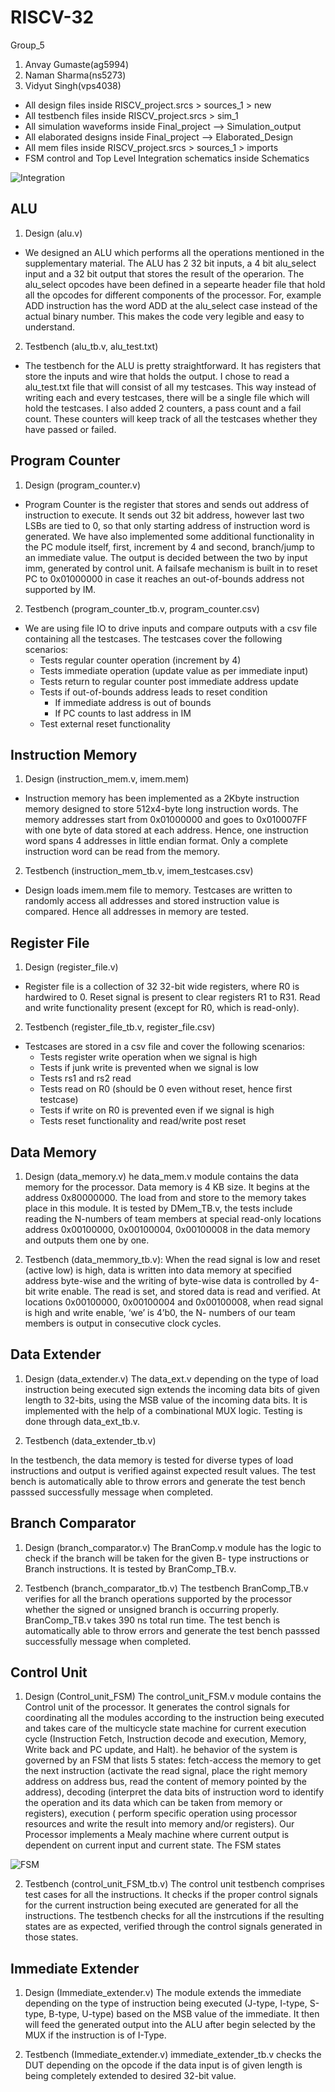 # RISCV-32

Group_5
1. Anvay Gumaste(ag5994)
2. Naman Sharma(ns5273)
3. Vidyut Singh(vps4038)

- All design files inside RISCV_project.srcs > sources_1 > new
- All testbench files inside RISCV_project.srcs > sim_1
- All simulation waveforms inside Final_project --> Simulation_output
- All elaborated designs inside Final_project --> Elaborated_Design
- All mem files inside RISCV_project.srcs > sources_1 > imports
- FSM control and Top Level Integration schematics inside Schematics

![Integration](https://github.com/naman-47/RISCV-32I-AHD/blob/main/Integration.png)

## ALU
1. Design (alu.v)
- We designed an ALU which performs all the operations mentioned in the supplementary material. The ALU has 2 32 bit inputs, a 4 bit alu_select input and a 32 bit output
that stores the result of the operarion. The alu_select opcodes have been defined in a sepearte header file that hold all the opcodes for different components of the 
processor. For, example ADD instruction has the word ADD at the alu_select case instead of the actual binary number. This makes the code very legible and easy to 
understand. 

2. Testbench (alu_tb.v, alu_test.txt)
- The testbench for the ALU is pretty straightforward. It has registers that store the inputs and wire that holds the output. I chose to read a alu_test.txt file that
will consist of all my testcases. This way instead of writing each and every testcases, there will be a single file which will hold the testcases. I also added 2 counters, a pass count and a fail count. These counters will keep track of all the testcases whether they have passed or failed. 


## Program Counter
1. Design (program_counter.v)
- Program Counter is the register that stores and sends out address of instruction to execute. It sends out 32 bit address, however last two LSBs are tied to 0, so that only starting address of instruction word is generated. We have also implemented some additional functionality in the PC module itself, first, increment by 4 and second, branch/jump to an immediate value. The output is decided between the two by input imm, generated by control unit. A failsafe mechanism is built in to reset PC to 0x01000000 in case it reaches an out-of-bounds address not supported by IM.

2. Testbench (program_counter_tb.v, program_counter.csv)
- We are using file IO to drive inputs and compare outputs with a csv file containing all the testcases. The testcases cover the following scenarios:
	- Tests regular counter operation (increment by 4)
	- Tests immediate operation (update value as per immediate input)
	- Tests return to regular counter post immediate address update
	- Tests if out-of-bounds address leads to reset condition
		- If immediate address is out of bounds
		- If PC counts to last address in IM
	- Test external reset functionality


## Instruction Memory
1. Design (instruction_mem.v, imem.mem)
- Instruction memory has been implemented as a 2Kbyte instruction memory designed to store 512x4-byte long instruction words. The memory addresses start from 0x01000000 and goes to 0x010007FF with one byte of data stored at each address. Hence, one instruction word spans 4 addresses in little endian format. Only a complete instruction word can be read from the memory. 

2. Testbench (instruction_mem_tb.v, imem_testcases.csv)
- Design loads imem.mem file to memory. Testcases are written to randomly access all addresses and stored instruction value is compared. Hence all addresses in memory are tested.


## Register File
1. Design (register_file.v)
- Register file is a collection of 32 32-bit wide registers, where R0 is hardwired to 0. Reset signal is present to clear registers R1 to R31. Read and write functionality present (except for R0, which is read-only).

2. Testbench (register_file_tb.v, register_file.csv)
- Testcases are stored in a csv file and cover the following scenarios:
	- Tests register write operation when we signal is high
	- Tests if junk write is prevented when we signal is low
	- Tests rs1 and rs2 read
	- Tests read on R0 (should be 0 even without reset, hence first testcase)
	- Tests if write on R0 is prevented even if we signal is high
  - Tests reset functionality and read/write post reset


## Data Memory

1. Design (data_memory.v) 
he data_mem.v module contains the data memory for the processor. Data memory is 4 KB size. It begins at the address 0x80000000. The load from and store to the memory takes place in this module. It is tested by DMem_TB.v, the tests include reading the N-numbers of team members at special read-only locations address 0x00100000, 0x00100004, 0x00100008 in the data memory and outputs them one by one.

2. Testbench (data_memmory_tb.v):
When the read signal is low and reset (active low) is high, data is written into data memory at specified address byte-wise and the writing of byte-wise data is controlled by 4-bit write enable. The read is set, and stored data is read and verified. At locations 0x00100000, 0x00100004 and 0x00100008, when read signal is high and write enable, ‘we’ is 4’b0, the N- numbers of our team members is output in consecutive clock cycles.

## Data Extender 

1. Design (data_extender.v)
The data_ext.v depending on the type of load instruction being executed sign extends the incoming data bits of given length to 32-bits, using the MSB value of the incoming data bits. It is implemented with the help of a combinational MUX logic. Testing is done through data_ext_tb.v.

2. Testbench (data_extender_tb.v) 

In the testbench, the data memory is tested for diverse types of load instructions and output is verified against expected result values. The test bench is automatically able to throw errors and generate the test bench passsed successfully message when completed.

## Branch Comparator 

1. Design (branch_comparator.v)
The BranComp.v module has the logic to check if the branch will be taken for the given B- type instructions or Branch instructions. It is tested by BranComp_TB.v.

2. Testbench (branch_comparator_tb.v)
The testbench BranComp_TB.v verifies for all the branch operations supported by the processor whether the signed or unsigned branch is occurring properly. BranComp_TB.v takes 390 ns total run time. The test bench is automatically able to throw errors and generate the test bench passsed successfully message when completed.

## Control Unit

1. Design (Control_unit_FSM)
The control_unit_FSM.v module contains the Control unit of the processor. It generates the control signals for coordinating all the modules according to the instruction being executed and takes care of the multicycle state machine for current execution cycle (Instruction Fetch, Instruction decode and execution, Memory, Write back and PC update, and Halt). he behavior of the system is governed by an FSM that lists 5 states: fetch-access the memory to get the next instruction (activate the read signal, place the right memory address on address bus, read the content of memory pointed by the address), decoding (interpret the data bits of instruction word to identify the operation and its data which can be taken from memory or registers), execution ( perform specific operation using processor resources and write the result into memory and/or registers). Our Processor implements a Mealy machine where current output is dependent on current input and current state. The FSM states 

![FSM](https://github.com/naman-47/RISCV-32I-AHD/blob/main/FSM%20(Control%20Unit).drawio.png)

2. Testbench (control_unit_FSM_tb.v)
The control unit testbench comprises test cases for all the instructions. It checks if the proper control signals for the current instruction being executed are generated for all the instructions. The testbench checks for all the instrcutions if the resulting states are as expected, verified through the control signals generated in those states.

## Immediate Extender

1. Design (Immediate_extender.v)
The module extends the immediate depending on the type of instruction being executed (J-type, I-type, S-type, B-type, U-type) based on the MSB value of the immediate. It then will feed the generated output into the ALU after begin selected by the MUX if the instruction is of I-Type.

2. Testbench (Immediate_extender.v)
immediate_extender_tb.v checks the DUT depending on the opcode if the data input is of given length is being completely extended to desired 32-bit value.


